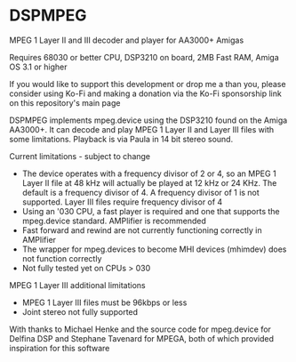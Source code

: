 # DSPMPEG
MPEG 1 Layer II and III decoder and player for AA3000+ Amigas

Requires 68030 or better CPU, DSP3210 on board, 2MB Fast RAM, Amiga OS 3.1 or higher

If you would like to support this development or drop me a than you, please consider using Ko-Fi and making a donation via the Ko-Fi sponsorship link on this repository's main page

DSPMPEG implements mpeg.device using the DSP3210 found on the Amiga AA3000+.  It can decode and play MPEG 1 Layer II and Layer III files with some limitations.  Playback is via Paula in 14 bit stereo sound.

Current limitations - subject to change
- The device operates with a frequency divisor of 2 or 4, so an MPEG 1 Layer II file at 48 kHz will actually be played at 12 kHz or 24 KHz.  The default is a frequency divisor of 4.  A frequency divisor of 1 is not supported.  Layer III files require frequency divisor of 4
- Using an '030 CPU, a fast player is required and one that supports the mpeg.device standard.  AMPlifier is recommended
- Fast forward and rewind are not currently functioning correctly in AMPlifier
- The wrapper for mpeg.devices to become MHI devices (mhimdev) does not function correctly
- Not fully tested yet on CPUs > 030

MPEG 1 Layer III additional limitations
- MPEG 1 Layer III files must be 96kbps or less
- Joint stereo not fully supported

With thanks to Michael Henke and the source code for mpeg.device for Delfina DSP and Stephane Tavenard for MPEGA, both of which provided inspiration for this software 
